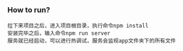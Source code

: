 ### How to run?

```
拉下来项目之后，进入项目根目录，执行命令npm install
安装完毕之后，输入命令npm run server
服务就已经启动，可以进行热调试，服务会监视app文件夹下的所有文件
```